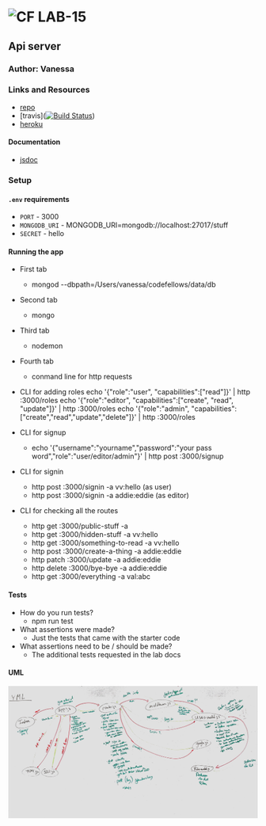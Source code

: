 ![CF](http://i.imgur.com/7v5ASc8.png) LAB-15
=================================================

## Api server

### Author: Vanessa

### Links and Resources
* [repo]()
* [travis]([![Build Status](https://travis-ci.com/401-advanced-javascript-v/project-15.svg?branch=master)](https://travis-ci.com/401-advanced-javascript-v/project-15))
* [heroku](https://git.heroku.com/intense-savannah-96971.git)

#### Documentation
* [jsdoc]()

### Setup
#### `.env` requirements
* `PORT` - 3000
* `MONGODB_URI` - MONGODB_URI=mongodb://localhost:27017/stuff
* `SECRET` - hello

#### Running the app
* First tab
    * mongod --dbpath=/Users/vanessa/codefellows/data/db 
* Second tab
    * mongo
* Third tab
    * nodemon
* Fourth tab
    * conmand line for http requests

* CLI for adding roles
    echo '{"role":"user", "capabilities":["read"]}' | http :3000/roles
    echo '{"role":"editor", "capabilities":["create", "read", "update"]}' | http :3000/roles
    echo '{"role":"admin", "capabilities":["create","read","update","delete"]}' | http :3000/roles

* CLI for signup
    *  echo '{"username":"yourname","password":"your pass word","role":"user/editor/admin"}' | http post :3000/signup
* CLI for signin 
    *  http post :3000/signin -a vv:hello (as user)
    *  http post :3000/signin -a addie:eddie (as editor)
* CLI for checking all the routes
    *  http get :3000/public-stuff -a 
    *  http get :3000/hidden-stuff -a vv:hello
    *  http get :3000/something-to-read -a vv:hello
    *  http post :3000/create-a-thing -a addie:eddie
    *  http patch :3000/update -a addie:eddie
    *  http delete :3000/bye-bye -a addie:eddie
    *  http get :3000/everything -a val:abc 

#### Tests
* How do you run tests?
  * npm run test
* What assertions were made?
  * Just the tests that came with the starter code
* What assertions need to be / should be made?
  * The additional tests requested in the lab docs

#### UML
![working with Aaron Ferries](./lab_14_acl.jpg)
